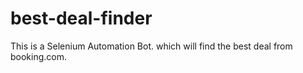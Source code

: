 # best-deal-finder
This is a Selenium Automation Bot. which will find the best deal from booking.com.
